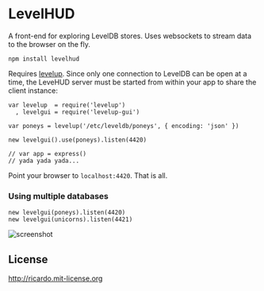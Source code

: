 LevelHUD
========

A front-end for exploring LevelDB stores. Uses websockets to stream data to the browser on the fly.

    npm install levelhud

Requires [levelup](http://github.com/rvagg/levelup). Since only one connection to LevelDB can be open at a time, 
the LeveHUD server must be started from within your app to share the client instance:

    var levelup  = require('levelup')
      , levelgui = require('levelup-gui')

    var poneys = levelup('/etc/leveldb/poneys', { encoding: 'json' })

    new levelgui().use(poneys).listen(4420)

    // var app = express()
    // yada yada yada...

Point your browser to `localhost:4420`. That is all.

### Using multiple databases

    new levelgui(poneys).listen(4420)
    new levelgui(unicorns).listen(4421)

![screenshot](http://f.cl.ly/items/1i253S0n3o3C0C0T3M3R/Image%202013.04.22%205%3A48%3A40%20PM.png)

License
-------

http://ricardo.mit-license.org